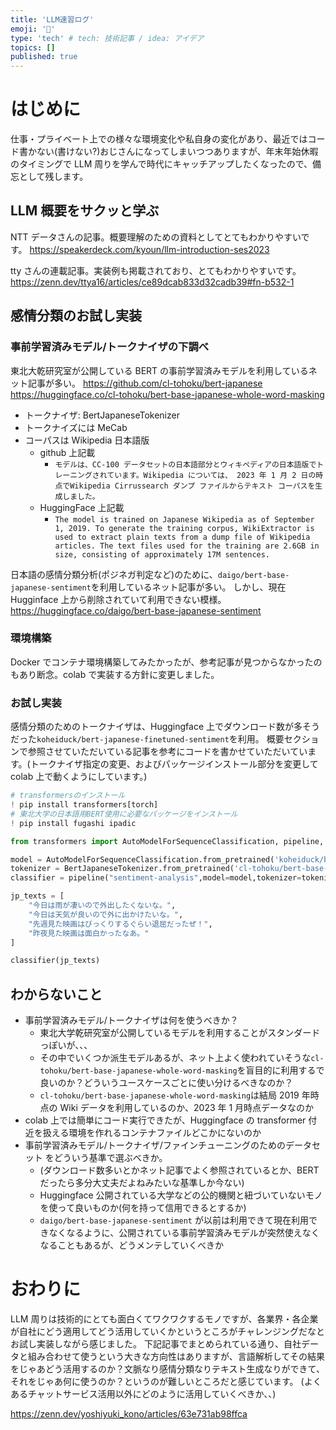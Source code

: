 ```yaml
---
title: 'LLM速習ログ'
emoji: '🤗'
type: 'tech' # tech: 技術記事 / idea: アイデア
topics: []
published: true
---
```


# はじめに

仕事・プライベート上での様々な環境変化や私自身の変化があり、最近ではコード書かない(書けない?)おじさんになってしまいつつありますが、年末年始休暇のタイミングで LLM 周りを学んで時代にキャッチアップしたくなったので、備忘として残します。

## LLM 概要をサクッと学ぶ

NTT データさんの記事。概要理解のための資料としてとてもわかりやすいです。
https://speakerdeck.com/kyoun/llm-introduction-ses2023

tty さんの連載記事。実装例も掲載されており、とてもわかりやすいです。
https://zenn.dev/ttya16/articles/ce89dcab833d32cadb39#fn-b532-1

## 感情分類のお試し実装

### 事前学習済みモデル/トークナイザの下調べ

東北大乾研究室が公開している BERT の事前学習済みモデルを利用しているネット記事が多い。
https://github.com/cl-tohoku/bert-japanese
https://huggingface.co/cl-tohoku/bert-base-japanese-whole-word-masking

- トークナイザ: BertJapaneseTokenizer
- トークナイズには MeCab
- コーパスは Wikipedia 日本語版
  - github 上記載
    - `モデルは、CC-100 データセットの日本語部分とウィキペディアの日本語版でトレーニングされています。Wikipedia については、 2023 年 1 月 2 日の時点でWikipedia Cirrussearch ダンプ ファイルからテキスト コーパスを生成しました。`
  - HuggingFace 上記載
    - `The model is trained on Japanese Wikipedia as of September 1, 2019. To generate the training corpus, WikiExtractor is used to extract plain texts from a dump file of Wikipedia articles. The text files used for the training are 2.6GB in size, consisting of approximately 17M sentences.`

日本語の感情分類分析(ポジネガ判定など)のために、`daigo/bert-base-japanese-sentiment`を利用しているネット記事が多い。
しかし、現在 Hugginface 上から削除されていて利用できない模様。
https://huggingface.co/daigo/bert-base-japanese-sentiment

### 環境構築

Docker でコンテナ環境構築してみたかったが、参考記事が見つからなかったのもあり断念。colab で実装する方針に変更しました。

### お試し実装

感情分類のためのトークナイザは、Huggingface 上でダウンロード数が多そうだった`koheiduck/bert-japanese-finetuned-sentiment`を利用。
概要セクションで参照させていただいている記事を参考にコードを書かせていただいています。(トークナイザ指定の変更、およびパッケージインストール部分を変更して colab 上で動くようにしています。)

```python
# transformersのインストール
! pip install transformers[torch]
# 東北大学の日本語用BERT使用に必要なパッケージをインストール
! pip install fugashi ipadic

from transformers import AutoModelForSequenceClassification, pipeline, BertJapaneseTokenizer

model = AutoModelForSequenceClassification.from_pretrained('koheiduck/bert-japanese-finetuned-sentiment')
tokenizer = BertJapaneseTokenizer.from_pretrained('cl-tohoku/bert-base-japanese-whole-word-masking')
classifier = pipeline("sentiment-analysis",model=model,tokenizer=tokenizer)

jp_texts = [
    "今日は雨が凄いので外出したくないな。",
    "今日は天気が良いので外に出かけたいな。",
    "先週見た映画はびっくりするぐらい退屈だったぜ！",
    "昨夜見た映画は面白かったなあ。"
]

classifier(jp_texts)
```

## わからないこと

- 事前学習済みモデル/トークナイザは何を使うべきか？
  - 東北大学乾研究室が公開しているモデルを利用することがスタンダードっぽいが、、、
  - その中でいくつか派生モデルあるが、ネット上よく使われていそうな`cl-tohoku/bert-base-japanese-whole-word-masking`を盲目的に利用するで良いのか？どういうユースケースごとに使い分けるべきなのか？
  - `cl-tohoku/bert-base-japanese-whole-word-masking`は結局 2019 年時点の Wiki データを利用しているのか、2023 年 1 月時点データなのか
- colab 上では簡単にコード実行できたが、Huggingface の transformer 付近を扱える環境を作れるコンテナファイルどこかにないのか
- 事前学習済みモデル/トークナイザ/ファインチューニングのためのデータセット をどういう基準で選ぶべきか。
  - (ダウンロード数多いとかネット記事でよく参照されているとか、BERT だったら多分大丈夫だよねみたいな基準しか今ない)
  - Huggingface 公開されている大学などの公的機関と紐づいていないモノを使って良いものか(何を持って信用できるとするか)
  - `daigo/bert-base-japanese-sentiment` が以前は利用できて現在利用できなくなるように、公開されている事前学習済みモデルが突然使えなくなることもあるが、どうメンテしていくべきか

# おわりに

LLM 周りは技術的にとても面白くてワクワクするモノですが、各業界・各企業が自社にどう適用してどう活用していくかというところがチャレンジングだなとお試し実装しながら感じました。
下記記事でまとめられている通り、自社データと組み合わせて使うという大きな方向性はありますが、言語解析してその結果をじゃあどう活用するのか？文脈なり感情分類なりテキスト生成なりができて、それをじゃあ何に使うのか？というのが難しいところだと感じています。
(よくあるチャットサービス活用以外にどのように活用していくべきか、、)

https://zenn.dev/yoshiyuki_kono/articles/63e731ab98ffca
